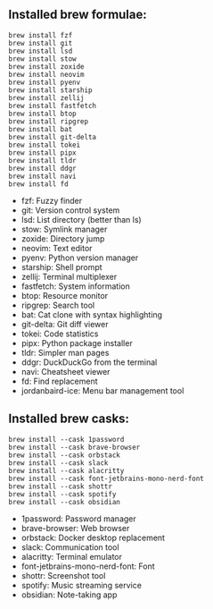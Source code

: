## Installed brew formulae:
```properties
brew install fzf
brew install git
brew install lsd
brew install stow
brew install zoxide
brew install neovim
brew install pyenv
brew install starship
brew install zellij
brew install fastfetch
brew install btop
brew install ripgrep
brew install bat
brew install git-delta
brew install tokei
brew install pipx
brew install tldr
brew install ddgr
brew install navi
brew install fd
```

- fzf: Fuzzy finder
- git: Version control system
- lsd: List directory (better than ls)
- stow: Symlink manager
- zoxide: Directory jump
- neovim: Text editor
- pyenv: Python version manager
- starship: Shell prompt
- zellij: Terminal multiplexer
- fastfetch: System information
- btop: Resource monitor
- ripgrep: Search tool
- bat: Cat clone with syntax highlighting
- git-delta: Git diff viewer
- tokei: Code statistics
- pipx: Python package installer
- tldr: Simpler man pages
- ddgr: DuckDuckGo from the terminal
- navi: Cheatsheet viewer
- fd: Find replacement
- jordanbaird-ice: Menu bar management tool

## Installed brew casks:
```properties
brew install --cask 1password
brew install --cask brave-browser
brew install --cask orbstack
brew install --cask slack
brew install --cask alacritty
brew install --cask font-jetbrains-mono-nerd-font
brew install --cask shottr
brew install --cask spotify
brew install --cask obsidian
```

- 1password: Password manager
- brave-browser: Web browser
- orbstack: Docker desktop replacement
- slack: Communication tool
- alacritty: Terminal emulator
- font-jetbrains-mono-nerd-font: Font
- shottr: Screenshot tool
- spotify: Music streaming service
- obsidian: Note-taking app

